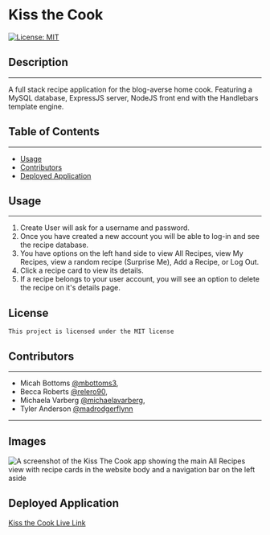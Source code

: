 # Kiss the Cook

[![License: MIT](https://img.shields.io/badge/License-MIT-yellow.svg)](https://opensource.org/licenses/MIT)

## Description

---

A full stack recipe application for the blog-averse home cook. Featuring a MySQL database, ExpressJS server, NodeJS front end with the Handlebars template engine.

## Table of Contents

---

- [Usage](#usage)
- [Contributors](#contributors)
- [Deployed Application](#deployed-application)

## Usage

---

1. Create User will ask for a username and password.
1. Once you have created a new account you will be able to log-in and see the recipe database.
1. You have options on the left hand side to view All Recipes, view My Recipes, view a random recipe (Surprise Me), Add a Recipe, or Log Out.
1. Click a recipe card to view its details.
1. If a recipe belongs to your user account, you will see an option to delete the recipe on it's details page.

## License

    This project is licensed under the MIT license

## Contributors

---

- Micah Bottoms [@mbottoms3](https://github.com/mbottoms3),
- Becca Roberts [@relero90](https://github.com/relero90),
- Michaela Varberg [@michaelavarberg](https://github.com/michaelavarberg),
- Tyler Anderson [@madrodgerflynn](https://github.com/madrodgerflynn)

---

## Images

![A screenshot of the Kiss The Cook app showing the main All Recipes view with recipe cards in the website body and a navigation bar on the left aside](./public/images/Screenshot.JPG)

## Deployed Application

[Kiss the Cook Live Link](https://kissthecook.herokuapp.com/)
